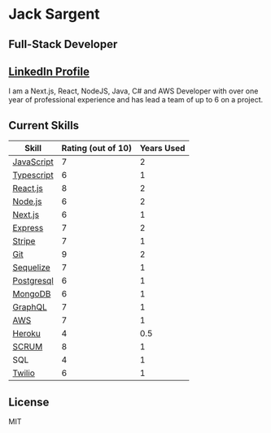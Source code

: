 # Jack Sargent
## Full-Stack Developer 
## [LinkedIn Profile]

I am a Next.js, React, NodeJS, Java, C# and AWS Developer with over one year of professional experience and has lead a team of up to 6 on a project. 

## Current Skills


| Skill | Rating (out of 10) | Years Used |
| ------ | ------ | ----- |
| [JavaScript] | 7 | 2 |
| [Typescript] | 6 | 1 |
| [React.js] | 8 | 2 |
| [Node.js] | 6 | 2|
| [Next.js] | 6 | 1 |
| [Express] | 7 | 2 |
| [Stripe] | 7 | 1 |
| [Git] | 9 | 2 |
| [Sequelize] | 7 | 1 |
| [Postgresql] | 6 | 1 |
| [MongoDB] | 6 | 1 |
| [GraphQL] | 7 | 1 |
| [AWS] | 7 | 1 |
| [Heroku] | 4 | 0.5 |
| [SCRUM] | 8 | 1 |
| SQL | 4 | 1 |
| [Twilio] | 6 | 1 |

## License

MIT

   [FPVExchange]: <https://fpvexchange.com>
   [QuantCity]: <https://quantcity.com>
   [React.js]: <https://reactjs.org/>
   [Node.js]: <http://nodejs.org>
   [LinkedIn Profile]: <https://linkedin.com/in/sargentjack/>
   [Git]: <https://github.com/JackWSargent/>
   [Express]: <http://expressjs.com>
   [Next.js]: <https://nextjs.org/>
   [Stripe]: <https://stripe.com/>
   [Sequelize]: <https://sequelize.org/>
   [Postgresql]: <https://www.postgresql.org/>
   [MongoDB]: <https://mongodb.com/>
   [GraphQL]: <https://graphql.org/>
   [AWS]: <https://aws.amazon.com/>
   [Heroku]: <https://www.heroku.com/>
   [Scrum]: <https://www.scrum.org/>
   [JavaScript]: <https://www.javascript.com/>
   [TypeScript]: <https://www.typescriptlang.org/>
   [Twilio]: <https://www.twilio.com/>

